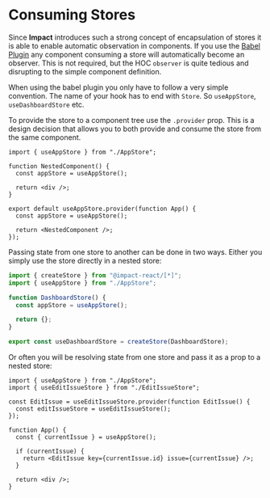 # Consuming Stores

Since **Impact** introduces such a strong concept of encapsulation of stores it is able to enable automatic observation in components. If you use the [Babel Plugin](../index.md#automatic-observation) any component consuming a store will automatically become an observer. This is not required, but the HOC `observer` is quite tedious and disrupting to the simple component definition.

When using the babel plugin you only have to follow a very simple convention. The name of your hook has to end with `Store`. So `useAppStore`, `useDashboardStore` etc.

To provide the store to a component tree use the `.provider` prop. This is a design decision that allows you to both provide and consume the store from the same component.

```tsx
import { useAppStore } from "./AppStore";

function NestedComponent() {
  const appStore = useAppStore();

  return <div />;
}

export default useAppStore.provider(function App() {
  const appStore = useAppStore();

  return <NestedComponent />;
});
```

Passing state from one store to another can be done in two ways. Either you simply use the store directly in a nested store:

```ts
import { createStore } from "@impact-react/[*]";
import { useAppStore } from "./AppStore";

function DashboardStore() {
  const appStore = useAppStore();

  return {};
}

export const useDashboardStore = createStore(DashboardStore);
```

Or often you will be resolving state from one store and pass it as a prop to a nested store:

```tsx
import { useAppStore } from "./AppStore";
import { useEditIssueStore } from "./EditIssueStore";

const EditIssue = useEditIssueStore.provider(function EditIssue() {
  const editIssueStore = useEditIssueStore();
});

function App() {
  const { currentIssue } = useAppStore();

  if (currentIssue) {
    return <EditIssue key={currentIssue.id} issue={currentIssue} />;
  }

  return <div />;
}
```
